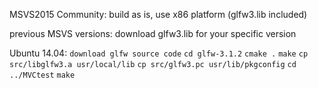 MSVS2015 Community:
build as is, use x86 platform
(glfw3.lib included)

previous MSVS versions:
download glfw3.lib for your specific version

Ubuntu 14.04:
`download glfw source code`
`cd glfw-3.1.2`
`cmake .`
`make`
`cp src/libglfw3.a usr/local/lib`
`cp src/glfw3.pc usr/lib/pkgconfig`
`cd ../MVCtest`
`make`
